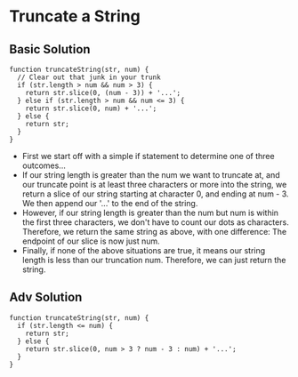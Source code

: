 # Truncate a String

## Basic Solution
````
function truncateString(str, num) {
  // Clear out that junk in your trunk
  if (str.length > num && num > 3) {
    return str.slice(0, (num - 3)) + '...';
  } else if (str.length > num && num <= 3) {
    return str.slice(0, num) + '...';
  } else {
    return str;
  }
}
````

- First we start off with a simple if statement to determine one of three outcomes...
- If our string length is greater than the num we want to truncate at, and our truncate point is at least three characters or more into the string, we return a slice of our string starting at character 0, and ending at num - 3. We then append our '...' to the end of the string.
- However, if our string length is greater than the num but num is within the first three characters, we don't have to count our dots as characters. Therefore, we return the same string as above, with one difference: The endpoint of our slice is now just num.
- Finally, if none of the above situations are true, it means our string length is less than our truncation num. Therefore, we can just return the string.


## Adv Solution
````
function truncateString(str, num) {
  if (str.length <= num) {
    return str;
  } else {
    return str.slice(0, num > 3 ? num - 3 : num) + '...';
  }
}
````
